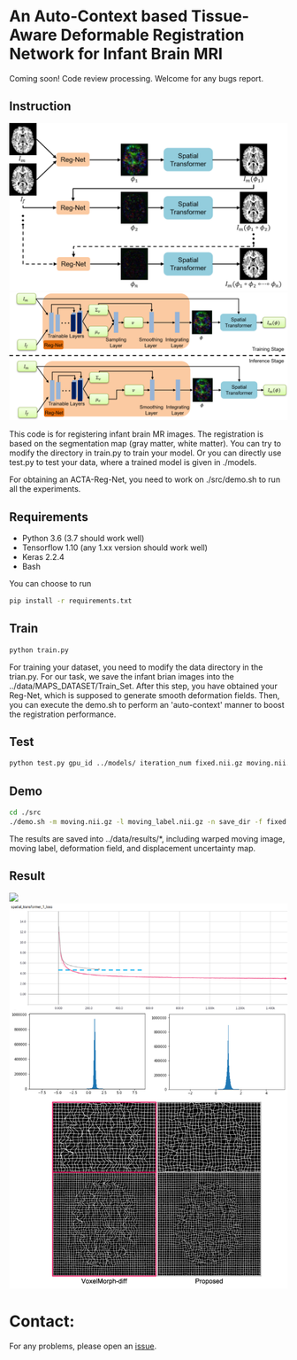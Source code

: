 # An Auto-Context based Tissue-Aware Deformable Registration Network for Infant Brain MRI
Coming soon! Code review processing. Welcome for any bugs report.


## Instruction
<img src='./Fig/Auto_Context.png' />
<img src='./Fig/TAReg.png' />


This code is for registering infant brain MR images. The registration is based on the segmentation map (gray matter, white matter). You can try to modify the directory in train.py to train your model. Or you can directly use test.py to test your data, where a trained model is given in ./models.

For obtaining an ACTA-Reg-Net, you need to work on ./src/demo.sh to run all the experiments.

## Requirements
- Python 3.6 (3.7 should work well)
- Tensorflow 1.10 (any 1.xx version should work well)
- Keras 2.2.4
- Bash

You can choose to run
```bash
pip install -r requirements.txt
```

## Train
```bash
python train.py
```
For training your dataset, you need to modify the data directory in the trian.py. For our task, we save the infant brian images into the ../data/MAPS_DATASET/Train_Set. 
After this step, you have obtained your Reg-Net, which is supposed to generate smooth deformation fields. Then, you can execute the demo.sh to perform an 'auto-context' manner to boost the registration performance.

## Test
```bash
python test.py gpu_id ../models/ iteration_num fixed.nii.gz moving.nii.gz moving_label.nii.gz
```

## Demo
```bash
cd ./src
./demo.sh -m moving.nii.gz -l moving_label.nii.gz -n save_dir -f fixed.nii.gz
```
The results are saved into ../data/results/*, including warped moving image, moving label, deformation field, and displacement uncertainty map.
## Result
<img src='./Fig/Result_with_Grid.png' />
<img src='./Fig/Smoothness_Comparison.png'>

# Contact:
For any problems, please open an [issue](https://github.com/Barnonewdm/ACTA-Reg-Net/issues/new).
